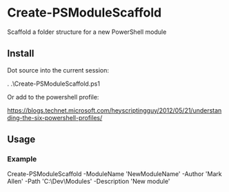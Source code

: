 # Create-PSModuleScaffold
Scaffold a folder structure for a new PowerShell module

## Install
Dot source into the current session:

  . .\Create-PSModuleScaffold.ps1
  
Or add to the powershell profile:

https://blogs.technet.microsoft.com/heyscriptingguy/2012/05/21/understanding-the-six-powershell-profiles/

## Usage

### Example

Create-PSModuleScaffold -ModuleName 'NewModuleName' -Author 'Mark Allen' -Path 'C:\Dev\Modules' -Description 'New module'
